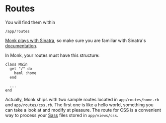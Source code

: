 Routes
======

You will find them within

    /app/routes

[Monk plays with Sinatra](/help/sinatra), so make sure you are familiar with Sinatra's [documentation](http://www.sinatrarb.com/book.html#routes).

In Monk, your routes must have this structure:


    class Main
      get "/" do
        haml :home
      end

      ...
    end

Actually, Monk ships with two sample routes located in `app/routes/home.rb` and `app/routes/css.rb`. The first one is like a hello world, something you can take a look at and modify at pleasure. The route for CSS is a convenient way to process your [Sass](http://sass-lang.com) files stored in `app/views/css`.
